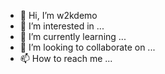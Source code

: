 - 👋 Hi, I’m w2kdemo
- 👀 I’m interested in ...
- 🌱 I’m currently learning ...
- 💞️ I’m looking to collaborate on ...
- 📫 How to reach me ...

<!---
w2kdemo/w2kdemo is a ✨ special ✨ repository because its `README.md` (this file) appears on your GitHub profile.
You can click the Preview link to take a look at your changes.
--->
